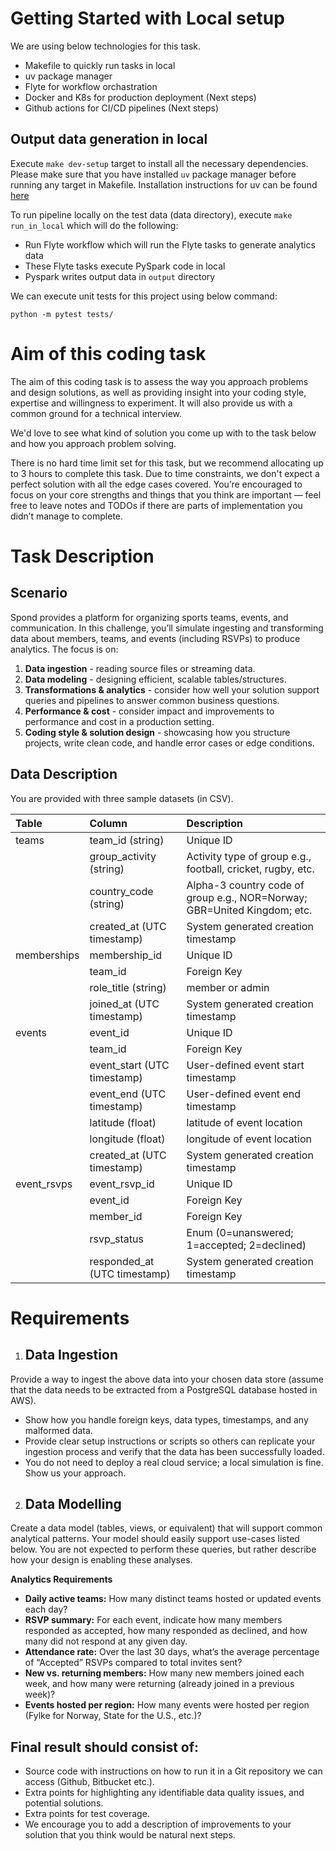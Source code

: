 # Getting Started with Local setup

We are using below technologies for this task.

- Makefile to quickly run tasks in local
- uv package manager
- Flyte for workflow orchastration
- Docker and K8s for production deployment (Next steps)
- Github actions for CI/CD pipelines (Next steps)

## Output data generation in local

Execute `make dev-setup` target to install all the necessary dependencies. Please make sure that you have installed `uv` package manager before running any target in Makefile. Installation instructions for uv can be found [here](https://docs.astral.sh/uv/getting-started/installation/)

To run pipeline locally on the test data (data directory), execute `make run_in_local` which will do the following:

- Run Flyte workflow which will run the Flyte tasks to generate analytics data
- These Flyte tasks execute PySpark code in local
- Pyspark writes output data in `output` directory

We can execute unit tests for this project using below command:

```
python -m pytest tests/
```

# Aim of this coding task

The aim of this coding task is to assess the way you approach problems and design solutions, as well as providing insight into your coding style, expertise and willingness to experiment. It will also provide us with a common ground for a technical interview.

We'd love to see what kind of solution you come up with to the task below and how you approach problem solving.

There is no hard time limit set for this task, but we recommend allocating up to 3 hours to complete this task. Due to time constraints, we don't expect a perfect solution with all the edge cases covered. You’re encouraged to focus on your core strengths and things that you think are important — feel free to leave notes and TODOs if there are parts of implementation you didn’t manage to complete.

# Task Description

## Scenario

Spond provides a platform for organizing sports teams, events, and communication. In this challenge, you’ll simulate ingesting and transforming data about members, teams, and events (including RSVPs) to produce analytics. The focus is on:

1. **Data ingestion** \- reading source files or streaming data.
2. **Data modeling** \- designing efficient, scalable tables/structures.
3. **Transformations & analytics** \- consider how well your solution support queries and pipelines to answer common business questions.
4. **Performance & cost** \- consider impact and improvements to performance and cost in a production setting.
5. **Coding style & solution design** \- showcasing how you structure projects, write clean code, and handle error cases or edge conditions.

## Data Description

You are provided with three sample datasets (in CSV).

| Table       | Column                       | Description                                                              |
| :---------- | :--------------------------- | :----------------------------------------------------------------------- |
| teams       | team_id (string)             | Unique ID                                                                |
|             | group_activity (string)      | Activity type of group e.g., football, cricket, rugby, etc.              |
|             | country_code (string)        | Alpha-3 country code of group e.g., NOR=Norway; GBR=United Kingdom; etc. |
|             | created_at (UTC timestamp)   | System generated creation timestamp                                      |
| memberships | membership_id                | Unique ID                                                                |
|             | team_id                      | Foreign Key                                                              |
|             | role_title (string)          | member or admin                                                          |
|             | joined_at (UTC timestamp)    | System generated creation timestamp                                      |
| events      | event_id                     | Unique ID                                                                |
|             | team_id                      | Foreign Key                                                              |
|             | event_start (UTC timestamp)  | User-defined event start timestamp                                       |
|             | event_end (UTC timestamp)    | User-defined event end timestamp                                         |
|             | latitude (float)             | latitude of event location                                               |
|             | longitude (float)            | longitude of event location                                              |
|             | created_at (UTC timestamp)   | System generated creation timestamp                                      |
| event_rsvps | event_rsvp_id                | Unique ID                                                                |
|             | event_id                     | Foreign Key                                                              |
|             | member_id                    | Foreign Key                                                              |
|             | rsvp_status                  | Enum (0=unanswered; 1=accepted; 2=declined)                              |
|             | responded_at (UTC timestamp) | System generated creation timestamp                                      |

# Requirements

1. ## Data Ingestion

Provide a way to ingest the above data into your chosen data store (assume that the data needs to be extracted from a PostgreSQL database hosted in AWS).

- Show how you handle foreign keys, data types, timestamps, and any malformed data.
- Provide clear setup instructions or scripts so others can replicate your ingestion process and verify that the data has been successfully loaded.
- You do not need to deploy a real cloud service; a local simulation is fine. Show us your approach.

2. ## Data Modelling

Create a data model (tables, views, or equivalent) that will support common analytical patterns. Your model should easily support use-cases listed below. You are not expected to perform these queries, but rather describe how your design is enabling these analyses.

**Analytics Requirements**

- **Daily active teams:** How many distinct teams hosted or updated events each day?
- **RSVP summary:** For each event, indicate how many members responded as accepted, how many responded as declined, and how many did not respond at any given day.
- **Attendance rate:** Over the last 30 days, what’s the average percentage of “Accepted” RSVPs compared to total invites sent?
- **New vs. returning members:** How many new members joined each week, and how many were returning (already joined in a previous week)?
- **Events hosted per region:** How many events were hosted per region (Fylke for Norway, State for the U.S., etc.)?

## Final result should consist of:

- Source code with instructions on how to run it in a Git repository we can access (Github, Bitbucket etc.).
- Extra points for highlighting any identifiable data quality issues, and potential solutions.
- Extra points for test coverage.
- We encourage you to add a description of improvements to your solution that you think would be natural next steps.
